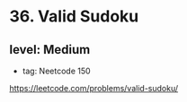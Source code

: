 # 36. Valid Sudoku
## level: Medium

- tag: Neetcode 150

https://leetcode.com/problems/valid-sudoku/
